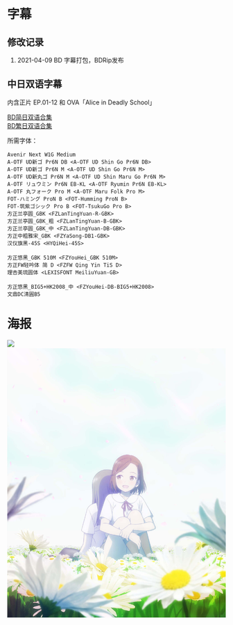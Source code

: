 # 字幕

## 修改记录

1. 2021-04-09 BD 字幕打包，BDRip发布

## 中日双语字幕

内含正片 EP.01-12 和 OVA「Alice in Deadly School」

[BD简日双语合集](https://github.com/Nekomoekissaten-SUB/Nekomoekissaten-MIR-Subs/raw/master/Gekidol/Gekidol_BD_JPSC.7z)  
[BD繁日双语合集](https://github.com/Nekomoekissaten-SUB/Nekomoekissaten-MIR-Subs/raw/master/Gekidol/Gekidol_BD_JPTC.7z)

所需字体：
```
Avenir Next W1G Medium
A-OTF UD新ゴ Pr6N DB <A-OTF UD Shin Go Pr6N DB>
A-OTF UD新ゴ Pr6N M <A-OTF UD Shin Go Pr6N M>
A-OTF UD新丸ゴ Pr6N M <A-OTF UD Shin Maru Go Pr6N M>
A-OTF リュウミン Pr6N EB-KL <A-OTF Ryumin Pr6N EB-KL>
A-OTF 丸フォーク Pro M <A-OTF Maru Folk Pro M>
FOT-ハミング ProN B <FOT-Humming ProN B>
FOT-筑紫ゴシック Pro B <FOT-TsukuGo Pro B>
方正兰亭圆_GBK <FZLanTingYuan-R-GBK>
方正兰亭圆_GBK_粗 <FZLanTingYuan-B-GBK>
方正兰亭圆_GBK_中 <FZLanTingYuan-DB-GBK>
方正中粗雅宋_GBK <FZYaSong-DB1-GBK>
汉仪旗黑-45S <HYQiHei-45S>

方正悠黑_GBK 510M <FZYouHei_GBK 510M>
方正FW轻吟体 简 D <FZFW Qing Yin TiS D>
理杏美琉圆体 <LEXISFONT MeiliuYuan-GB>

方正悠黑_BIG5+HK2008_中 <FZYouHei-DB-BIG5+HK2008>
文鼎DC清圓B5
```

# 海报

![](https://nekomoe.pages.dev/images/2021-01/gekidol.jpg)
![](alicein_kv.jpg)